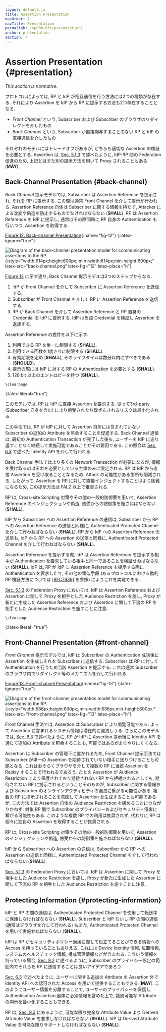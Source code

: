 ```yaml
---
layout: default.ja
title: Assertion Presentation
navOrder: 7
navTitle: Presentation
permalink: /sp800-63c/presentation/
anchor: presentation
section: 7
---
```


# Assertion Presentation {#presentation}

*This section is normative.*

<!--
 Depending on the specifics of the protocol, the RP and the IdP communicate with each other in two ways, which lends to two different ways in which an assertion can be passed from the IdP to the RP:
-->

プロトコルによっては, RP と IdP が相互通信を行う方法には2つの種類が存在する.
それにより Assertion を IdP から RP に提示する方法も2つ存在することとなる.

<!--
 - The *front channel*, through redirects involving the subscriber and the subscriber's browser; or
 - The *back channel*, through a direct connection between the RP and IdP, not involving the subscriber directly.
-->

- *Front Channel* という, Subscriber および Subscriber のブラウザのリダイレクトを介したもの
- *Back Channel* という, Subscriber が直接関与することのない RP と IdP の直接通信を介したもの

<!--
There are tradeoffs with each model, but each requires the proper validation of the assertion. Assertions **MAY** also be proxied to facilitate federation between IdPs and RPs using different presentation methods, as discussed in detail in [Sec. 5.1.3](sec5_federation.md#proxied).
-->

それぞれのモデルにはトレードオフがあるが, どちらも適切な Assertion の検証を必要とする.
Assertion は, [Sec. 5.1.3](sec5_federation.ja.mdmd#proxied) で述べたように, IdP-RP 間の Federation 促進のため, 上記とはまた別の提示方法を用いて Proxy されることもある (**MAY**).

## Back-Channel Presentation {#back-channel}

<!--
In the *back-channel* presentation model, the subscriber is given an assertion reference to present to the RP, generally through the front channel. The assertion reference itself contains no information about the subscriber and **SHALL** be resistant to tampering and fabrication by an attacker. The RP presents the assertion reference to the IdP, usually along with authentication of the RP itself, to fetch the assertion.
-->

*Back Channel* 提示モデルでは, Subscriber は Assertion Reference を提示され, それを RP に提示する. この際は通常 Front Channel を介して提示が行われる.
Assertion Reference 自体は Subscriber に関する情報を持たず, Attacker による改変や偽造を防止するものでなければならない (**SHALL**).
RP は Assertion Reference を IdP に提示し, 通常はその際同時に RP 自身の Authentication も行いつつ, Assertion を取得する.

[Figure 12. Back-channel Presentation](sec7_presentation.md#fig-63cSec7-Figure1){:name="fig-12"}
{:latex-ignore="true"}

![Diagram of the back-channel presentation model for communicating assertions to the RP.]({{site.baseurl}}/{{page.collection}}/media/back-channel.png 'Back-channel Presentation'){:style="width:614px;height:600px;;min-width:614px;min-height:600px;" latex-src="back-channel.png" latex-fig="12" latex-place="h"}

<!--
As shown in [Figure 12](sec7_presentation.md#fig-12), the back-channel presentation model consists of three steps:
-->

[Figure 12](sec7_presentation.ja.md#fig-12) に示す通り, Back Channel 提示モデルは3つのステップからなる.

<!--
1. The IdP sends an assertion reference to the subscriber through the front channel.
2. The subscriber sends the assertion reference to the RP through the front channel.
3. The RP presents the assertion reference and its RP credentials to the IdP through the back channel. The IdP validates the credentials and returns the assertion.
-->

1. IdP が Front Channel を介して Subscriber に Assertion Reference を送信する.
2. Subscriber が Front Channel を介して RP に Assertion Reference を送信する.
3. RP が Back Channel を介して Assertion Reference と RP 自身の Credential を IdP に提示する. IdP は当該 Credential を検証し Assertion を返却する.

<!--
The assertion reference:
-->

Assertion Reference の要件を以下に示す.

<!--
 1. **SHALL** be limited to use by a single RP.
 2. **SHALL** be single-use.
 3. **SHALL** be time limited, and **SHOULD** have a lifetime of no more than a small number of minutes in length.
 4. **SHALL** be presented along with authentication of the RP to the IdP.
 5. **SHALL** contain at least 128 bits of entropy.
-->

1. 利用できる RP を単一に制限する (**SHALL**).
2. 利用できる回数を1度きりに制限する (**SHALL**).
3. 有効期限を定め (**SHALL**), そのライフタイムは数分以内にすべきである (**SHOULD**).
4. 提示の際には IdP に対する RP の Authentication を必要とする (**SHALL**).
5. 128 bit 以上のエントロピーを持つ (**SHALL**).

~~~
\clearpage
~~~
{:latex-literal="true"}

<!--
In this model, the RP directly requests the assertion from the IdP, minimizing chances of interception and manipulation by a third party (including the subscriber themselves).
-->

このモデルでは, RP は IdP に直接 Assertion を要求する. 従って3rd-party (Subscriber 自身を含む) により傍受されたり改ざんされるリスクは最小化される.

<!--
This method also facilitates the RP querying the IdP for additional attributes about the subscriber not included in the assertion itself, since back-channel communication can continue to occur after the initial authentication transaction has been completed without sending the user back to the IdP. This query occurs using an identity API, as described in [Sec. 6.3](sec6_assertions.md#s-identity-api).
-->

この手法では, RP が IdP に対して Assertion 自体には含まれていない Subscriber の追加の Attribute を照会することを促進する.
Back Channel 通信は, 最初の Authentication Transaction が完了した後も, ユーザーを IdP に送り返すことなく継続して実施可能であることがその要因である.
この照会は [Sec. 6.3](sec6_assertions.ja.md#s-identity-api) で述べた Identity API を介して行われる.

<!--
More network transactions are required in the back-channel method, but the information is limited to only those parties that need it. Since an RP is expecting to get an assertion only from the IdP directly, the attack surface is reduced. Consequently, it is more difficult to inject assertions directly into the RP and this presentation method is recommended for FAL2 and above.
-->

Back Channel 手法ではより多くの Network Transaction が必要になるが, 情報を受け取るのはそれを必要としている主体のみに限定される.
RP は IdP から直接 Assertion を受け取ることとなるため, Attack の可能性がある箇所も削減される.
したがって, Assertion を RP に対して直接インジェクトすることはより困難になるため, この提示方法は FAL2 以上で推奨される.

<!--
The RP **SHALL** protect itself against injection of manufactured or captured assertion references by use of cross-site scripting protection or other accepted techniques.
-->

RP は, Cross-site Scripting 対策やその他の一般的防御策を用いて, Assertion Reference のインジェクションや偽造, 傍受からの防御策を施さねばならない (**SHALL**).

<!--
Conveyance of the assertion reference from the IdP to the subscriber, as well as from the subscriber to the RP, **SHALL** be made over an authenticated protected channel. Conveyance of the assertion reference from the RP to the IdP, as well as the assertion from the IdP to the RP, **SHALL** be made over an authenticated protected channel.
-->

IdP から Subscriber への Assertion Reference の送信は, Subscriber から RP への Assertion Reference の送信と同様に, Authenticated Protected Channel を介して行わねばならない (**SHALL**).
RP から IdP への Assertion Reference の送信も, IdP から RP への Assertion の送信と同様に, Authenticated Protected Channel を介して行わねばならない (**SHALL**).

<!--
When assertion references are presented, the IdP **SHALL** verify that the party presenting the assertion reference is the same party that requested the authentication. The IdP can do this by requiring the RP to authenticate itself when presenting the assertion reference to the IdP or through other similar means (see [[RFC7636]](references.md#ref-RFC7636) for one protocol's method of dynamic RP verification).
-->

Assertion Reference を提示する際, IdP は Assertion Reference を提示する相手が Authentication を要求している相手と同一であることを検証せねばならない (**SHALL**).
IdP は, RP が IdP に Assertion Reference を提示する際に Authentication を要求したり, その他の類似手段 (あるプロトコルにおける動的 RP 検証方法については [[RFC7636]](references.ja.md#ref-RFC7636) を参照) によりこれを実現できる.

<!--
Note that in a federation proxy described in [Sec. 5.1.3](sec5_federation.md#proxied), the IdP audience restricts the assertion reference and assertion to the proxy, and the proxy restricts any newly-created assertion references or assertions to the downstream RP.
-->

[Sec. 5.1.3](sec5_federation.ja.md#proxied) の Federation Proxy においては, IdP は Assertion Reference および Assertion に関して Proxy を相手とした Audience Restriction を施し, Proxy が新たに生成した Assertion Reference および Assertion に関して下流の RP を相手とした Audience Restriction を施すことに注意.

~~~
\clearpage
~~~
{:latex-literal="true"}

## Front-Channel Presentation {#front-channel}

<!--
In the *front-channel* presentation model, the IdP creates an assertion and sends it to the subscriber after successful authentication. The assertion is presented by the subscriber to authenticate to the RP, usually through mechanisms within the subscriber's browser such as redirects.
-->

*Front Channel* 提示モデルでは, IdP は Subscriber の Authentication 成功後に Assertion を生成しそれを Subscriber に送信する.
Subscriber は RP に対して Authentication を行うため当該 Assertion を提示する.
これは通常 Subscriber のブラウザ内でリダイレクト等のメカニズムを介して行われる.

[Figure 13. Front-channel Presentation](sec7_presentation.ja.md#fig-13){:name="fig-13"}
{:latex-ignore="true"}

![Diagram of the front-channel presentation model for communicating assertions to the RP.]({{site.baseurl}}/{{page.collection}}/media/front-channel.png 'Front-channel Presentation'){:style="width:686px;height:600px;;min-width:686px;min-height:600px;" latex-src="front-channel.png" latex-fig="13" latex-place="h"}

<!--
An assertion is visible to the subscriber in the front-channel method, which could potentially cause leakage of system information included in the assertion. Further, it is possible but more awkward in this model for the RP to query the IdP for additional attributes after the presentation of the assertion using an identity API, as described in [Sec. 6.3](sec6_assertions.md#s-identity-api).
-->

Front Channel 手法では, Assertion は Subscriber により閲覧可能である.
よって Assertion に含まれるシステム情報は潜在的に漏洩しうる.
さらにこのモデルでは, [Sec. 6.3](sec6_assertions.ja.md#s-identity-api) で述べたように, RP が IdP に Assertion 提示後に Identity API を通じて追加の Attribute を照会することも, 可能ではあるがよりやりにくくなる.

<!--
Since the assertion is under the subscriber's control, the front-channel presentation method also allows the subscriber to submit a single assertion to unintended parties, perhaps by a browser replaying an assertion at multiple RPs. Even if the assertion is audience-restricted and rejected by unintended RPs, its presentation at unintended RPs could lead to leaking information about the subscriber and their online activities. Though it is possible to intentionally create an assertion designed to be presented to multiple RPs, this method can lead to lax audience restriction of the assertion itself, which in turn could lead to privacy and security breaches for the subscriber across these RPs. Such multi-RP use is not recommended. Instead, RPs are encouraged to fetch their own individual assertions.
-->

Assertion は Subscriber の管理下に置かれるため, Front Channel 提示手法では Subscriber が単一の Assertion を期待されていない相手に送りつけることも可能となる. これはおそらくブラウザを介して複数の RP に当該 Assetion を Replay することで行われるであろう.
たとえ Assertion が Audience Restriction により保護されており期待されない RP から拒絶されるとしても, 期待されない RP に提示されるということそのものが, Subscriber に関する情報および Subscriber のオンラインアクティビティの漏洩に繋がる可能性がある.
複数の RP に提示されることを意図して Assertion を生成することも可能であるが, この方法では Assertion 自体の Audience Restriction を緩めることにつながりかねず, 対象 RP 間で Subscriber のプライバシーおよびセキュリティ侵害に繋がる可能性もある.
このような複数 RP での利用は推奨されず, 代わりに RP は個々に独自の Assertion を取得することが推奨される.

<!--
The RP **SHALL** protect itself against injection of manufactured or captured assertions by use of cross-site scripting protection and other accepted techniques.
-->

RP は, Cross-site Scripting 対策やその他の一般的防御策を用いて, Assertion のインジェクションや偽造, 傍受からの防御策を施さねばならない (**SHALL**).

<!--
Conveyance of the assertion from the IdP to the subscriber, as well as from the subscriber to the RP, **SHALL** be made over an authenticated protected channel.
-->

IdP から Subscriber への Assertion の送信は, Subscriber から RP への Assertion の送信と同様に, Authenticated Protected Channel を介して行わねばならない (**SHALL**).

<!--
Note that in a federation proxy described in [Sec. 5.1.3](sec5_federation.md#proxied), the IdP audience restricts the assertion to the proxy, and the proxy restricts any newly-created assertions to the downstream RP.
-->

[Sec. 5.1.3](sec5_federation.ja.md#proxied) の Federation Proxy においては, IdP は Assertion に関して Proxy を相手とした Audience Restriction を施し, Proxy が新たに生成した Assertion に関して下流の RP を相手とした Audience Restriction を施すことに注意.

## Protecting Information {#protecting-information}

<!--
Communications between the IdP and the RP **SHALL** be protected in transit using an authenticated protected channel. Communications between the subscriber and either the IdP or the RP (usually through a browser) **SHALL** be made using an authenticated protected channel.
-->

IdP と RP の間の通信は, Authenticated Protected Channel を使用して転送中に保護しなければならない (**SHALL**).
Subscriber と IdP ないし RP の間の通信 (通常はブラウザを介して行われる) もまた, Authenticated Protected Channel を用いて実施せねばならない (**SHALL**).

<!--
Note that the IdP may have access to information that may be useful to the RP in enforcing security policies, such as device identity, location, system health checks, and configuration management. If so, it may be a good idea to pass this information along to the RP within the bounds of the subscriber's privacy preferences described in [Sec. 9.2](sec9_privacy.md#notice).
-->

IdP は RP がセキュリティポリシー適用に際して役立てることができる情報への Access を持っていることもありえる.
これには Device Identity 情報, 位置情報, システムのヘルスチェック情報, 構成管理情報などが含まれる.
こういう情報を持っている場合, [Sec. 9.2](sec9_privacy.ja.md#notice) に述べるように, Subscriber のプライバシー設定の範囲内でそれらを RP に送信することは良いアイデアであろう.

<!--
Additional attributes about the user **MAY** be included outside of the assertion itself by use of authorized access to an identity API as discussed in [Sec. 6.3](sec6_assertions.md#s-identity-api). Splitting user information in this manner can aid in protecting user privacy and allow for limited disclosure of identifying attributes on top of the essential information in the authentication assertion itself.
-->

[Sec. 6.3](sec6_assertions.ja.md#s-identity-api) で述べたように, ユーザーに関する追加の Attribute を Assertion 外で Identity API への認可された Access を用いて提供することもできる (**MAY**).
このようにユーザー情報を分離することで, ユーザーのプライバシーを保護し, Authentication Assertion 自体に必須情報を含めた上で, 識別可能な Attribute の開示を最小化することもできる.

<!--
The RP **SHALL**, where feasible, request derived attribute values rather than full attribute values as described in [Sec. 9.3](sec9_privacy.md#minimization). The IdP **SHALL** support derived attribute values to the extent possible.
-->

RP は, [Sec. 9.3](sec9_privacy.ja.md#minimization) にあるように, 可能な限り完全な Attribute Value より Derived Attribute Value を要求しなければならない (**SHALL**).
IdP は Derived Attribute Value を可能な限りサポートしなければならない (**SHALL**).
